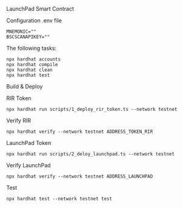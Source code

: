 LaunchPad Smart Contract

Configuration .env file
```
MNEMONIC=""
BSCSCANAPIKEY=""
```
The following tasks:
```
npx hardhat accounts
npx hardhat compile
npx hardhat clean
npx hardhat test
```
Build & Deploy

RIR Token
```
npx hardhat run scripts/1_deploy_rir_token.ts --network testnet
```
Verify RIR
```
npx hardhat verify --network testnet ADDRESS_TOKEN_RIR
```
LaunchPad Token
```
npx hardhat run scripts/2_deloy_launchpad.ts --network testnet
```
Verify LaunchPad
```
npx hardhat verify --network testnet ADDRESS_LAUNCHPAD
```

Test
```
npx hardhat test --network testnet test
```
